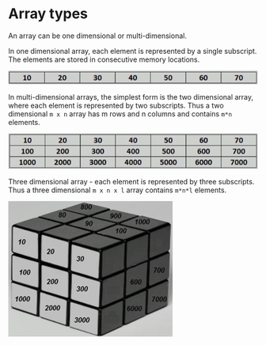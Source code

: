 # Array types

An array can be one dimensional or multi-dimensional.

In one dimensional array, each element is represented by a single subscript. The elements are stored in consecutive memory locations.

![](../../images/2019-06-11-17-39-23.png)

In multi-dimensional arrays, the simplest form is the two dimensional array, where each element is represented by two subscripts. Thus a two dimensional `m x n` array has m rows and n columns and contains `m*n` elements.

![](../../images/2019-06-11-17-41-23.png)

Three dimensional array - each element is represented by three subscripts. Thus a three dimensional `m x n x l` array contains `m*n*l` elements.

![](../../images/2019-06-11-17-42-42.png)